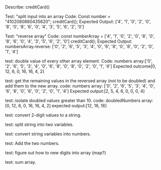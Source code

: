Describe: creditCard()

Test: "split input into an array
Code: 
Const number = "4102080860435620";
creditCard();
Expected Output: ['4', '1', '0', '2', '0', '8', '0', '8', '6', '0', '4', '3', '5', '6', '2', '0']

Test: "reverse array"
Code:
const numberArray = ['4', '1', '0', '2', '0', '8', '0', '8', '6', '0', '4', '3', '5', '6', '2', '0']
creditCard();
Expected Output: numbersArray.reverse: ['0', '2', '6', '5', '3', '4', '0', '6', '8', '0', '8', '0', '2', '0', '1', '4']

test: double value of every other array element.
Code:
numbers array:['0', '2', '6', '5', '3', '4', '0', '6', '8', '0', '8', '0', '2', '0', '1', '4']
Expected outcome[0, 12, 6, 0, 16, 16, 4, 2]

test: get the remaining values in the reversed array (not to be doubled) and add them to the new array.
code:
numbers array: ['0', '2', '6', '5', '3', '4', '0', '6', '8', '0', '8', '0', '2', '0', '1', '4']
Expected output:[2, 5, 4, 6, 0, 0, 0, 4]

test: isolate doubled values greater than 10.
code:
doubledNumbers array:[0, 12, 6, 0, 16, 16, 4, 2]
expected output:[12, 16, 16]

test: convert 2-digit values to a string.

test: split string into two variables.

test: convert string variables into numbers.

test: Add the two numbers.

test: figure out how to new digits into array (map?)

test: sum array.